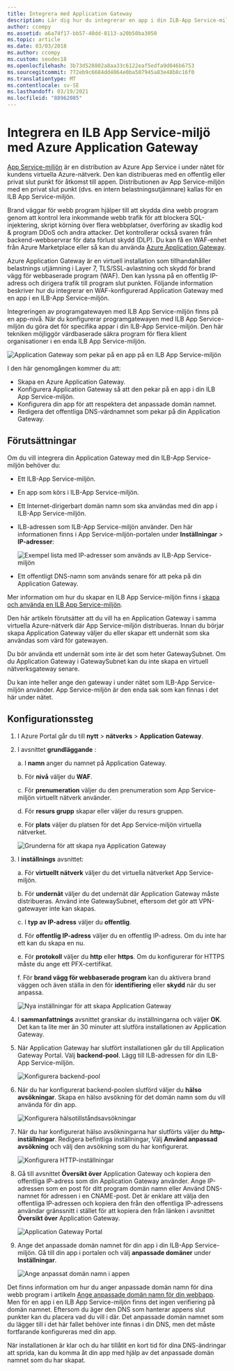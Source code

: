 ```yaml
---
title: Integrera med Application Gateway
description: Lär dig hur du integrerar en app i din ILB-App Service-miljön med ett Application Gateway i den här slut punkt till slut punkt.
author: ccompy
ms.assetid: a6a74f17-bb57-40dd-8113-a20b50ba3050
ms.topic: article
ms.date: 03/03/2018
ms.author: ccompy
ms.custom: seodec18
ms.openlocfilehash: 3b73d528802a8aa33c6122eaf5edfa9d046b6753
ms.sourcegitcommit: 772eb9c6684dd4864e0ba507945a83e48b8c16f0
ms.translationtype: MT
ms.contentlocale: sv-SE
ms.lasthandoff: 03/19/2021
ms.locfileid: "88962085"
---
```

# <a name="integrate-your-ilb-app-service-environment-with-the-azure-application-gateway"></a>Integrera en ILB App Service-miljö med Azure Application Gateway #

[App Service-miljön](./intro.md) är en distribution av Azure App Service i under nätet för kundens virtuella Azure-nätverk. Den kan distribueras med en offentlig eller privat slut punkt för åtkomst till appen. Distributionen av App Service-miljön med en privat slut punkt (dvs. en intern belastningsutjämnare) kallas för en ILB App Service-miljön.  

Brand väggar för webb program hjälper till att skydda dina webb program genom att kontrol lera inkommande webb trafik för att blockera SQL-injektering, skript körning över flera webbplatser, överföring av skadlig kod & program DDoS och andra attacker. Det kontrollerar också svaren från backend-webbservrar för data förlust skydd (DLP). Du kan få en WAF-enhet från Azure Marketplace eller så kan du använda [Azure Application Gateway][appgw].

Azure Application Gateway är en virtuell installation som tillhandahåller belastnings utjämning i Layer 7, TLS/SSL-avlastning och skydd för brand vägg för webbaserade program (WAF). Den kan lyssna på en offentlig IP-adress och dirigera trafik till program slut punkten. Följande information beskriver hur du integrerar en WAF-konfigurerad Application Gateway med en app i en ILB-App Service-miljön.  

Integreringen av programgatewayen med ILB App Service-miljön finns på en app-nivå. När du konfigurerar programgatewayen med ILB App Service-miljön du göra det för specifika appar i din ILB-App Service-miljön. Den här tekniken möjliggör värdbaserade säkra program för flera klient organisationer i en enda ILB App Service-miljön.  

![Application Gateway som pekar på en app på en ILB App Service-miljön][1]

I den här genomgången kommer du att:

* Skapa en Azure Application Gateway.
* Konfigurera Application Gateway så att den pekar på en app i din ILB App Service-miljön.
* Konfigurera din app för att respektera det anpassade domän namnet.
* Redigera det offentliga DNS-värdnamnet som pekar på din Application Gateway.

## <a name="prerequisites"></a>Förutsättningar

Om du vill integrera din Application Gateway med din ILB-App Service-miljön behöver du:

* Ett ILB-App Service-miljön.
* En app som körs i ILB-App Service-miljön.
* Ett Internet-dirigerbart domän namn som ska användas med din app i ILB-App Service-miljön.
* ILB-adressen som ILB-App Service-miljön använder. Den här informationen finns i App Service-miljön-portalen under **Inställningar**  >  **IP-adresser**:

    ![Exempel lista med IP-adresser som används av ILB-App Service-miljön][9]
    
* Ett offentligt DNS-namn som används senare för att peka på din Application Gateway. 

Mer information om hur du skapar en ILB App Service-miljön finns i [skapa och använda en ILB App Service-miljön][ilbase].

Den här artikeln förutsätter att du vill ha en Application Gateway i samma virtuella Azure-nätverk där App Service-miljön distribueras. Innan du börjar skapa Application Gateway väljer du eller skapar ett undernät som ska användas som värd för gatewayen. 

Du bör använda ett undernät som inte är det som heter GatewaySubnet. Om du Application Gateway i GatewaySubnet kan du inte skapa en virtuell nätverksgateway senare. 

Du kan inte heller ange den gateway i under nätet som ILB-App Service-miljön använder. App Service-miljön är den enda sak som kan finnas i det här under nätet.

## <a name="configuration-steps"></a>Konfigurationssteg ##

1. I Azure Portal går du till **nytt**  >  **nätverks**  >  **Application Gateway**.

2. I avsnittet **grundläggande** :

   a. I **namn** anger du namnet på Application Gateway.

   b. För **nivå** väljer du **WAF**.

   c. För **prenumeration** väljer du den prenumeration som App Service-miljön virtuellt nätverk använder.

   d. För **resurs grupp** skapar eller väljer du resurs gruppen.

   e. För **plats** väljer du platsen för det App Service-miljön virtuella nätverket.

   ![Grunderna för att skapa nya Application Gateway][2]

3. I **inställnings** avsnittet:

   a. För **virtuellt nätverk** väljer du det virtuella nätverket App Service-miljön.

   b. För **undernät** väljer du det undernät där Application Gateway måste distribueras. Använd inte GatewaySubnet, eftersom det gör att VPN-gatewayer inte kan skapas.

   c. I **typ av IP-adress** väljer du **offentlig**.

   d. För **offentlig IP-adress** väljer du en offentlig IP-adress. Om du inte har ett kan du skapa en nu.

   e. För **protokoll** väljer du **http** eller **https**. Om du konfigurerar för HTTPS måste du ange ett PFX-certifikat.

   f. För **brand vägg för webbaserade program** kan du aktivera brand väggen och även ställa in den för **identifiering** eller **skydd** när du ser anpassa.

   ![Nya inställningar för att skapa Application Gateway][3]
    
4. I **sammanfattnings** avsnittet granskar du inställningarna och väljer **OK**. Det kan ta lite mer än 30 minuter att slutföra installationen av Application Gateway.  

5. När Application Gateway har slutfört installationen går du till Application Gateway Portal. Välj **backend-pool**. Lägg till ILB-adressen för din ILB-App Service-miljön.

   ![Konfigurera backend-pool][4]

6. När du har konfigurerat backend-poolen slutförd väljer du **hälso avsökningar**. Skapa en hälso avsökning för det domän namn som du vill använda för din app. 

   ![Konfigurera hälsotillståndsavsökningar][5]
    
7. När du har konfigurerat hälso avsökningarna har slutförts väljer du **http-inställningar**. Redigera befintliga inställningar, Välj **Använd anpassad avsökning** och välj den avsökning som du har konfigurerat.

   ![Konfigurera HTTP-inställningar][6]
    
8. Gå till avsnittet **Översikt över** Application Gateway och kopiera den offentliga IP-adress som din Application Gateway använder. Ange IP-adressen som en post för ditt program domän namn eller Använd DNS-namnet för adressen i en CNAME-post. Det är enklare att välja den offentliga IP-adressen och kopiera den från den offentliga IP-adressens användar gränssnitt i stället för att kopiera den från länken i avsnittet **Översikt över** Application Gateway. 

   ![Application Gateway Portal][7]

9. Ange det anpassade domän namnet för din app i din ILB-App Service-miljön. Gå till din app i portalen och välj **anpassade domäner** under **Inställningar**.

   ![Ange anpassat domän namn i appen][8]

Det finns information om hur du anger anpassade domän namn för dina webb program i artikeln [Ange anpassade domän namn för din webbapp][custom-domain]. Men för en app i en ILB App Service-miljön finns det ingen verifiering på domän namnet. Eftersom du äger den DNS som hanterar appens slut punkter kan du placera vad du vill i där. Det anpassade domän namnet som du lägger till i det här fallet behöver inte finnas i din DNS, men det måste fortfarande konfigureras med din app. 

När installationen är klar och du har tillåtit en kort tid för dina DNS-ändringar att sprida, kan du komma åt din app med hjälp av det anpassade domän namnet som du har skapat. 


<!--IMAGES-->
[1]: ./media/integrate-with-application-gateway/appgw-highlevel.png
[2]: ./media/integrate-with-application-gateway/appgw-createbasics.png
[3]: ./media/integrate-with-application-gateway/appgw-createsettings.png
[4]: ./media/integrate-with-application-gateway/appgw-backendpool.png
[5]: ./media/integrate-with-application-gateway/appgw-healthprobe.png
[6]: ./media/integrate-with-application-gateway/appgw-httpsettings.png
[7]: ./media/integrate-with-application-gateway/appgw-publicip.png
[8]: ./media/integrate-with-application-gateway/appgw-customdomainname.png
[9]: ./media/integrate-with-application-gateway/appgw-iplist.png

<!--LINKS-->
[appgw]: ../../application-gateway/overview.md
[custom-domain]: ../app-service-web-tutorial-custom-domain.md
[ilbase]: ./create-ilb-ase.md